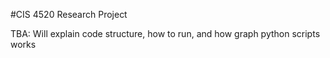 #CIS 4520 Research Project

TBA: Will explain code structure, how to run, and how graph python scripts works
